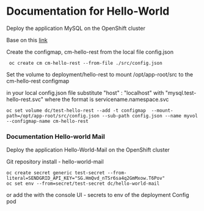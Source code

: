 ﻿# Documentation for Hello-World
 
 Deploy the application MySQL on the OpenShift cluster
 
 Base on this [link](https://developer.ibm.com/tutorials/mysql-database-on-openshift-link-to-microservices-app/)
 
Create the configmap, cm-hello-rest from the local file config.json
```
 oc create cm cm-hello-rest --from-file ./src/config.json
```
Set the volume to deployment/hello-rest to mount /opt/app-root/src to the cm-hello-rest configmap

in your local config.json file substitute  "host" : "localhost" with "mysql.test-hello-rest.svc"
where the format is servicename.namespace.svc
```
oc set volume dc/test-hello-rest --add -t configmap  --mount-path=/opt/app-root/src/config.json --sub-path config.json --name myvol --configmap-name cm-hello-rest
```

### Documentation Hello-world Mail

Deploy the application Hello-World-Mail on the OpenShift cluster

Git repository install - hello-world-mail

```
oc create secret generic test-secret --from-literal=SENDGRID_API_KEY="SG.HmQvd_nTSr6sa4q2GmMxow.T6Pov"
oc set env --from=secret/test-secret dc/hello-world-mail
```
or add the with the console UI - secrets to env of the deployment Config pod
